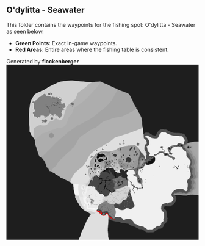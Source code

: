 ## O'dylitta - Seawater
This folder contains the waypoints for the fishing spot: O'dylitta - Seawater as seen below.

- **Green Points**: Exact in-game waypoints.
- **Red Areas**: Entire areas where the fishing table is consistent.

Generated by **flockenberger**
![O'dylitta - Seawater](./Preview.png?raw=true "O'dylitta - Seawater")